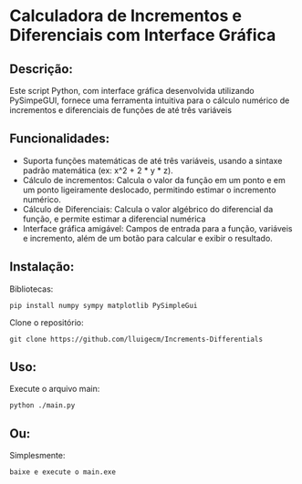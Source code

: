 <h1>Calculadora de Incrementos e Diferenciais com Interface Gráfica</h1>

<h2>Descrição:</h2>

Este script Python, com interface gráfica desenvolvida utilizando PySimpeGUI, fornece uma ferramenta intuitiva para o cálculo numérico de incrementos e diferenciais de funções de até três variáveis

<h2>Funcionalidades:</h2>

* Suporta funções matemáticas de até três variáveis, usando a sintaxe padrão matemática (ex: x^2 + 2 * y * z).
* Cálculo de incrementos: Calcula o valor da função em um ponto e em um ponto ligeiramente deslocado, permitindo estimar o incremento numérico.
* Cálculo de Diferenciais: Calcula o valor algébrico do diferencial da função, e permite estimar a diferencial numérica
* Interface gráfica amigável: Campos de entrada para a função, variáveis e incremento, além de um botão para calcular e exibir o resultado.

<h2>Instalação:</h2>

Bibliotecas:
```console     
pip install numpy sympy matplotlib PySimpleGui
```

Clone o repositório:
```console
git clone https://github.com/lluigecm/Increments-Differentials
```

<h2>Uso:</h2>

Execute o arquivo main:
```console
python ./main.py
```

<h2>Ou:</h2>

Simplesmente:
```console
baixe e execute o main.exe
```
